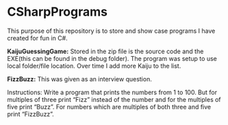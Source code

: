 # CSharpPrograms
This purpose of this repository is to store and show case programs I have created for fun in C#.

**KaijuGuessingGame:**
Stored in the zip file is the source code and the EXE(this can be found in the debug folder). The program was setup to
use local folder/file location. Over time I add more Kaiju to the list. 

**FizzBuzz:**
This was given as an interview question. 

Instructions:
Write a program that prints the numbers from 1 to 100.
But for multiples of three print “Fizz” instead of the number and for the multiples of five print “Buzz”.
For numbers which are multiples of both three and five print “FizzBuzz”.

